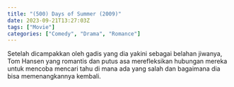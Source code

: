 ```yaml
---
title: "(500) Days of Summer (2009)"
date: 2023-09-21T13:27:03Z
tags: ["Movie"]
categories: ["Comedy", "Drama", "Romance"]
---
```


Setelah dicampakkan oleh gadis yang dia yakini sebagai belahan jiwanya, Tom Hansen yang romantis dan putus asa merefleksikan hubungan mereka untuk mencoba mencari tahu di mana ada yang salah dan bagaimana dia bisa memenangkannya kembali.

<mux-player stream-type="on-demand"
  src="https://kp3d-my.sharepoint.com/personal/ryoo_kp3d_onmicrosoft_com/_layouts/15/download.aspx?share=Efp9mTBfLplCtytaQ-hjO78BSBsNwUrPIj2ga59PBN_hoQ" metadata-video-title="(500) Days of Summer (2009)" prefer-playback="mse" controls>
  </mux-player>
  
  
  <script src="https://cdn.jsdelivr.net/npm/@mux/mux-player"></script>
  
 <script id="rFO1SgNDArgSypnAvc4gKU800xUBXJutoZRULfLWj7Xs" type="application/ld+json">
 {
  "@context": "https://schema.org/",
  "@type": "VideoObject",
  "name": "(500) Days of Summer (2009)",
  "contentUrl": "https://stream.mux.com/ODEoJL005Lym1d7ebNxLcGjgMYpMZ7ziNmFDPGL5tLvE.m3u8",
  "thumbnailUrl": "https://www.themoviedb.org/t/p/original/jpDyo4FT7xCPs9Enx0B6dIeP85e.jpg?width=314&fit_mode=preserve&time=25",
  "uploadDate": "2023-09-21T13:27:03Z",
}

</script>